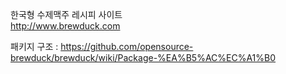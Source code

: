 한국형 수제맥주 레시피 사이트<BR />
http://www.brewduck.com


패키지 구조 : https://github.com/opensource-brewduck/brewduck/wiki/Package-%EA%B5%AC%EC%A1%B0